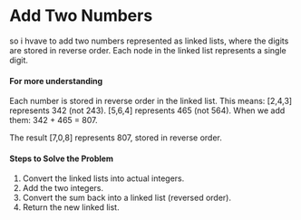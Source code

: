 # Add Two Numbers 

so i hvave to add two numbers represented as linked lists, where the digits are stored in reverse order. Each node in the linked list represents a single digit.

#### For more understanding
Each number is stored in reverse order in the linked list. This means:
[2,4,3] represents 342 (not 243).
[5,6,4] represents 465 (not 564).
When we add them: 342 + 465 = 807.

The result [7,0,8] represents 807, stored in reverse order.

#### Steps to Solve the Problem
1. Convert the linked lists into actual integers.
2. Add the two integers.
3. Convert the sum back into a linked list (reversed order).
4. Return the new linked list.